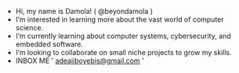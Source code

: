 -  Hi, my name is Damola! ( @beyondamola )
-  I’m interested in learning more about the vast world of computer science.
-  I’m currently learning about computer systems, cybersecurity, and embedded software.
-  I’m looking to collaborate on small niche projects to grow my skills.
-  INBOX ME ' adeajiboyebis@gmail.com '

<!---
beyondamola/beyondamola is a ✨ special ✨ repository because its `README.md` (this file) appears on your GitHub profile.
You can click the Preview link to take a look at your changes.
--->
